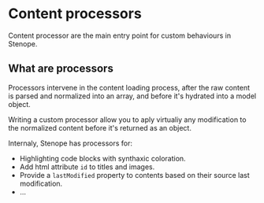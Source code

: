 # Content processors

Content processor are the main entry point for custom behaviours in Stenope.

## What are processors

Processors intervene in the content loading process, after the raw content is parsed and normalized into an array, and before it's hydrated into a model object.

Writing a custom processor allow you to aply virtualiy any modification to the normalized content before it's returned as an object.

Internaly, Stenope has processors for:
- Highlighting code blocks with synthaxic coloration.
- Add html attribute `id` to titles and images.
- Provide a `lastModified` property to contents based on their source last modification.
- ...
